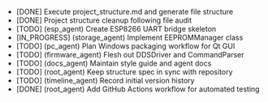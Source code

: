 - [DONE] Execute project_structure.md and generate file structure
- [DONE] Project structure cleanup following file audit
- [TODO] (esp_agent) Create ESP8266 UART bridge skeleton
- [IN_PROGRESS] (storage_agent) Implement EEPROMManager class
- [TODO] (pc_agent) Plan Windows packaging workflow for Qt GUI
- [TODO] (firmware_agent) Flesh out DDSDriver and CommandParser
- [TODO] (docs_agent) Maintain style guide and agent docs
- [TODO] (root_agent) Keep structure spec in sync with repository
- [TODO] (timeline_agent) Record initial version history
- [DONE] (root_agent) Add GitHub Actions workflow for automated testing
